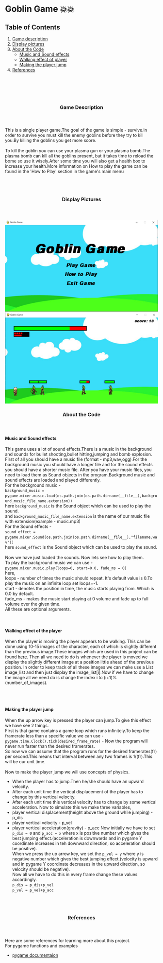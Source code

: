 # Goblin Game :boom::boom:

## Table of Contents
1. [Game description](#game-description)
2. [Display pictures](#display-pictures)
3. [About the Code](#about-the-code) 
    - [Music and Sound effects](#music-and-sound-effects)
    - [Walking effect of player](#walking-effect-of-the-player)
    - [Making the player jump](#making-the-player-jump)
4. [References](#references)

<br><br><br><br>
### <center>Game Description</center><br><br>
This is a single player game.The goal of the game is simple - survive.In order to survive you must kill the enemy goblins before they try to kill you.By killing the goblins you get more score.<br><br>To kill the goblin you can use your plasma gun or your plasma bomb.The plasma bomb can kill all the goblins present, but it takes time to reload the bome so use it wisely.After some time you will also get a health box to increase your health.More information on How to play the game can be found in the 'How to Play' section in the game's main menu<br><br><br><br>

### <center>Display Pictures</center><br><br>
![Main menu](readme_pics/ss1.PNG)
![GamePlay](readme_pics/ss2.PNG)<br>

### <center>About the Code</center><br><br>

#### Music and Sound effects
This game uses a lot of sound effects.There is a music in the background and sounds for bullet shooting,bullet hitting,jumping and bomb explosion.
<br>
First of all you should have a music file (format - mp3,wav,ogg).For the background music you should have a longer file and for the sound effects you should have a shorter music file.
After you have your music files, you need to load them as Sound objects in the program.Background music and sound effects are loaded and played differently.<br>For the background music - <br>
```background_music = pygame.mixer.music.load(os.path.join(os.path.dirname(__file__),background_music_file_name.extension))```<br>
here ```background_music``` is the Sound object which can be used to play the sound.<br>
and ```background_music_file_name.extension``` is the name of our music file with extension(example - music.mp3)<br>
For the Sound effects - <br>
```sound_effect = pygame.mixer.Sound(os.path.join(os.path.dirname(__file__),"filename.wav"))```<br>
here ```sound_effect``` is the Sound object which can be used to play the sound.<br><br>
Now we have just loaded the sounds. Now lets see how to play them.<br>
To play the background music we can use - <br>
```pygame.mixer.music.play(loops=0, start=0.0, fade_ms = 0)```<br>
here,<br>
loops - number of times the music should repeat. It's default value is 0.To play the music on an infinite loop set loops=-1.<br>
start - denotes the position in time, the music starts playing from. Which is 0.0 by default.<br>
fade_ms - makes the music start playing at 0 volume and fade up to full volume over the given time.<br>
All these are optional arguments.
<br><br><br>
#### Walking effect of the player
When the player is moving the player appears to be walking. This can be done using 10-15 images of the character, each of which is slightly different than the previous image.These images which are used in this project can be found [here](pics). Then all we need to do is whenever the player is moved we display the slightly different image at a position  little ahead of the previous position. In order to keep track of all these images we can make use a List image_list and then just display the image_list[i].Now if we have to change the image all we need do is change the index i to (i+1)%(number_of_images).   
<br><br><br>
#### Making the player jump
When the up arrow key is pressed the player can jump.To give this effect we have see 2 things.<br>
First is that game contains a game loop which runs infinitely.To keep the framerate less than a specific value we can use - <br>
```pygame.time.Clock().tick(desired_frame_rate)``` - Now the program will never run faster than the desired framerates.<br>
So now we can assume that the program runs for the desired framerates(fr) per second.This means that interval between any two frames is 1/(fr).This will be our unit time.<br><br>
Now to make the player jump we will use concepts of physics.<br>
- When the player has to jump.Then he/she should have an upward velocity.
- After each unit time the vertical displacement of the player has to change by this vertical velocity.
- After each unit time this vertical velocity has to change by some vertical acceleration.
Now to simulate this we make three variables,<br>
- player vertical displacement(height above the ground while jumping)  -   p_dis
- player vertical velocity     -   p_vel
- player vertical acceleration(gravity)    -   p_acc
Now initially we have to set ```p_dis = 0``` and ```p_acc = x``` where x is positive number which gives the best jumping effect.(acceleration is downwards and in pygame Y coordinate increases in teh downward direction, so acceleration should be positive).<br>
When we press the up arrow key, we set the ```p_vel = y``` where y is negative number which gives the best jumping effect.(velocity is upward and in pygame Y coordinate decreases in the upward direction, so velocity should be negative).<br>
Now all we have to do this in every frame change these values accordingly.<br>
```p_dis = p_dis+p_vel```<br>
```p_vel = p_vel+p_acc```
<br><br><br><br>
### <center>References</center><br><br>
Here are some references for learning more about this project.<br>
For pygame functions and examples
- [pygame documentaion](https://www.pygame.org/docs/)
